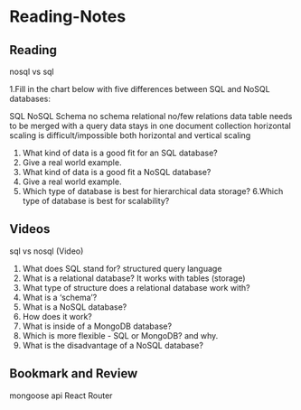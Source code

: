 # **Reading-Notes**

## Reading

nosql vs sql

1.Fill in the chart below with five differences between SQL and NoSQL databases:

SQL	                                                   NoSQL
 	Schema                                             no schema
 	relational                                         no/few relations
 	data table needs to be merged with a query         data stays in one document collection
 	horizontal scaling is difficult/impossible         both horizontal and vertical scaling 

1. What kind of data is a good fit for an SQL database? 
2. Give a real world example.
3. What kind of data is a good fit a NoSQL database?
4. Give a real world example.
5. Which type of database is best for hierarchical data storage?
6.Which type of database is best for scalability?

## Videos

sql vs nosql (Video)

1. What does SQL stand for? structured query language
2. What is a relational database? It works with tables (storage)
3. What type of structure does a relational database work with?
4. What is a ‘schema’?
5. What is a NoSQL database?
6. How does it work?
7. What is inside of a MongoDB database?
8. Which is more flexible - SQL or MongoDB? and why.
9. What is the disadvantage of a NoSQL database?  

## Bookmark and Review

mongoose api
React Router